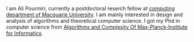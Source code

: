 
I am Ali Pourmiri, currently a postdoctoral reserch fellow at [computing department of Macquarie University](https://www.mq.edu.au/faculty-of-science-and-engineering/departments-and-schools/department-of-computing). I am mainly interested in design and analysis of algorithms and theoretical computer science. 
I got my Phd in computer science from [Algorithms and Complexity Of Max-Planck-Institute for Informatics](https://www.mpi-inf.mpg.de/departments/algorithms-complexity). 



